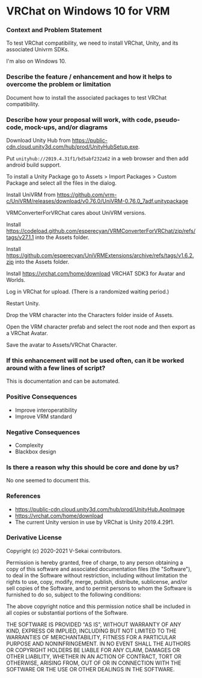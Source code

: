 # VRChat on Windows 10 for VRM

### Context and Problem Statement

To test VRChat compatibility, we need to install VRChat, Unity, and its associated Univrm SDKs.

I'm also on Windows 10.

### Describe the feature / enhancement and how it helps to overcome the problem or limitation

Document how to install the associated packages to test VRChat compatibility.

### Describe how your proposal will work, with code, pseudo-code, mock-ups, and/or diagrams

Download Unity Hub from https://public-cdn.cloud.unity3d.com/hub/prod/UnityHubSetup.exe.

Put `unityhub://2019.4.31f1/bd5abf232a62` in a web browser and then add android build support.

To install a Unity Package go to Assets > Import Packages > Custom Package and select all the files in the dialog.

Install UniVRM from https://github.com/vrm-c/UniVRM/releases/download/v0.76.0/UniVRM-0.76.0_7adf.unitypackage

VRMConverterForVRChat cares about UniVRM versions.

Install https://codeload.github.com/esperecyan/VRMConverterForVRChat/zip/refs/tags/v27.1.1 into the Assets folder.

Install https://github.com/esperecyan/UniVRMExtensions/archive/refs/tags/v1.6.2.zip into the Assets folder.

Install https://vrchat.com/home/download VRCHAT SDK3 for Avatar and Worlds.

Log in VRChat for upload. (There is a randomized waiting period.)

Restart Unity.

Drop the VRM character into the Characters folder inside of Assets.

Open the VRM character prefab and select the root node and then export as a VRChat Avatar.

Save the avatar to Assets/VRChat Character.

### If this enhancement will not be used often, can it be worked around with a few lines of script?

This is documentation and can be automated.

### Positive Consequences

- Improve interoperatibility
- Improve VRM standard

### Negative Consequences

- Complexity
- Blackbox design

### Is there a reason why this should be core and done by us?

No one seemed to document this.

### References

- https://public-cdn.cloud.unity3d.com/hub/prod/UnityHub.AppImage
- https://vrchat.com/home/download
- The current Unity version in use by VRChat is Unity 2019.4.29f1.

### Derivative License

Copyright (c) 2020-2021 V-Sekai contributors.

Permission is hereby granted, free of charge, to any person obtaining a copy
of this software and associated documentation files (the "Software"), to deal
in the Software without restriction, including without limitation the rights
to use, copy, modify, merge, publish, distribute, sublicense, and/or sell
copies of the Software, and to permit persons to whom the Software is
furnished to do so, subject to the following conditions:

The above copyright notice and this permission notice shall be included in all
copies or substantial portions of the Software.

THE SOFTWARE IS PROVIDED "AS IS", WITHOUT WARRANTY OF ANY KIND, EXPRESS OR
IMPLIED, INCLUDING BUT NOT LIMITED TO THE WARRANTIES OF MERCHANTABILITY,
FITNESS FOR A PARTICULAR PURPOSE AND NONINFRINGEMENT. IN NO EVENT SHALL THE
AUTHORS OR COPYRIGHT HOLDERS BE LIABLE FOR ANY CLAIM, DAMAGES OR OTHER
LIABILITY, WHETHER IN AN ACTION OF CONTRACT, TORT OR OTHERWISE, ARISING FROM,
OUT OF OR IN CONNECTION WITH THE SOFTWARE OR THE USE OR OTHER DEALINGS IN THE
SOFTWARE.
